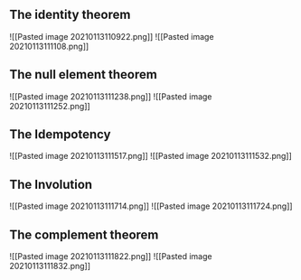 ## The **identity theorem**
![[Pasted image 20210113110922.png]]
![[Pasted image 20210113111108.png]]

## The **null element theorem**
![[Pasted image 20210113111238.png]]
![[Pasted image 20210113111252.png]]

## The **Idempotency**
![[Pasted image 20210113111517.png]]
![[Pasted image 20210113111532.png]]

## The **Involution**
![[Pasted image 20210113111714.png]]
![[Pasted image 20210113111724.png]]
## The **complement theorem**
![[Pasted image 20210113111822.png]]
![[Pasted image 20210113111832.png]]



